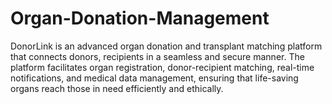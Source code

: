 # Organ-Donation-Management

DonorLink is an advanced organ donation and transplant matching platform that connects donors, recipients in a seamless and secure manner. The platform facilitates organ registration, donor-recipient matching, real-time notifications, and medical data management, ensuring that life-saving organs reach those in need efficiently and ethically.

